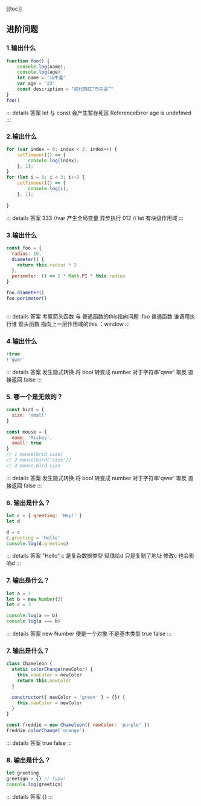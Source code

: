 [[toc]]

## 进阶问题
### 1.输出什么
```javascript
function foo() {
    console.log(name);
    console.log(age)
    let name = '马牛逼'
    var age = "23"
    const description = "初代网红“马牛逼”"
}
foo()
```
::: details 答案
let 与 const 会产生暂存死区 ReferenceError
age is undefined 
:::


### 2.输出什么
```javascript
for (var index = 0; index < 3; index++) {
    setTimeout(() => {
        console.log(index);
    }, 1); 
}
for (let i = 0; i < 3; i++) {
    setTimeout(() => {
        console.log(i);
    }, 1);
    
}
```
::: details 答案
333 //var 产生全局变量 异步执行
012 // let 有块级作用域 
:::

### 3.输出什么
```javascript
const foo = {
  radius: 10,
  diameter() {
    return this.radius * 2
  },
  perimeter: () => 2 * Math.PI * this.radius
}

foo.diameter()
foo.perimeter()
 
```
::: details 答案
考察箭头函数 与 普通函数的this指向问题 :foo
普通函数 谁调用执行谁
箭头函数 指向上一层作用域的this ：window
:::

### 4.输出什么
```javascript
+true
!'qwer'
```
::: details 答案
发生隐式转换 将 bool 转变成 number
对于字符串'qwer' 取反 直接返回 false
:::

### 5. 哪一个是无效的？
```javascript
const bird = {
  size: 'small'
}

const mouse = {
  name: 'Mickey',
  small: true
}
// 1 mouse[brid.size]
// 2 mouse[bird['size']]
// 3 mouse.bird.size
```
::: details 答案
发生隐式转换 将 bool 转变成 number
对于字符串'qwer' 取反 直接返回 false
:::

### 6. 输出是什么？
```javascript
let c = { greeting: 'Hey!' }
let d

d = c
c.greeting = 'Hello'
console.log(d.greeting)
```

::: details 答案
"Hello" c 是复杂数据类型 赋值给d 只是复制了地址 修改c 也会影响d
:::


### 7. 输出是什么？
```javascript
let a = 3
let b = new Number(3)
let c = 3

console.log(a == b)
console.log(a === b)
```

::: details 答案
new Number 便是一个对象 不是基本类型
true 
false 
:::


### 7. 输出是什么？
```javascript
class Chameleon {
  static colorChange(newColor) {
    this.newColor = newColor
    return this.newColor
  }

  constructor({ newColor = 'green' } = {}) {
    this.newColor = newColor
  }
}

const freddie = new Chameleon({ newColor: 'purple' })
freddie.colorChange('orange')
```

::: details 答案
true 
false 
:::

### 8. 输出是什么？
```javascript
let greeting
greetign = {} // Typo!
console.log(greetign)
```

::: details 答案
{}
:::
